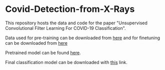 # Covid-Detection-from-X-Rays

This repository hosts the data and code for the paper "Unsupervised Convolutional Filter Learning For COVID-19 Classification".

Data used for pre-training can be downloaded from [here](https://storage.googleapis.com/cae_covid_classification/pretrain.zip) and for finetuning can be downloaded from [here](https://storage.googleapis.com/cae_covid_classification/covid_normal_pneumonia.zip)

Pretrained model can be found [here](https://storage.googleapis.com/cae_covid_classification/cae.h5).

Final classification model can be downloaded with [this](https://storage.googleapis.com/cae_covid_classification/covid_classification.h5) link. 
